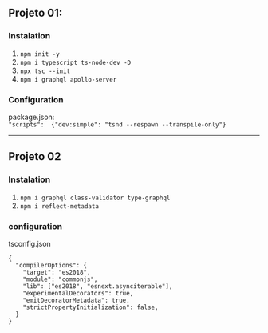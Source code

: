 ## Projeto 01:

### Instalation

1. `npm init -y`
2. `npm i typescript ts-node-dev -D`
3. `npx tsc --init`
4. `npm i graphql apollo-server`

### Configuration

package.json: \
`"scripts":  {"dev:simple": "tsnd --respawn --transpile-only"}`

---
## Projeto 02

### Instalation

1. `npm i graphql class-validator type-graphql`
2. `npm i reflect-metadata`

### configuration

tsconfig.json
```
{
  "compilerOptions": {
    "target": "es2018",
    "module": "commonjs",
    "lib": ["es2018", "esnext.asynciterable"],
    "experimentalDecorators": true,
    "emitDecoratorMetadata": true,
    "strictPropertyInitialization": false,
  }
}
```

